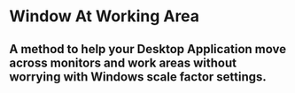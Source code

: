 # Window At Working Area
## A method to help your Desktop Application move across monitors and work areas without worrying with Windows scale factor settings.